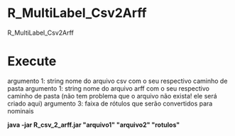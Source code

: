 # R_MultiLabel_Csv2Arff
R_MultiLabel_Csv2Arff

# Execute
argumento 1: string nome do arquivo csv com o seu respectivo caminho de pasta
argumento 1: string nome do arquivo arff com o seu respectivo caminho de pasta (não tem problema que o arquivo não exista! ele será criado aqui)
argumento 3: faixa de rótulos que serão convertidos para nominais

**java -jar R_csv_2_arff.jar "arquivo1" "arquivo2" "rotulos"**
